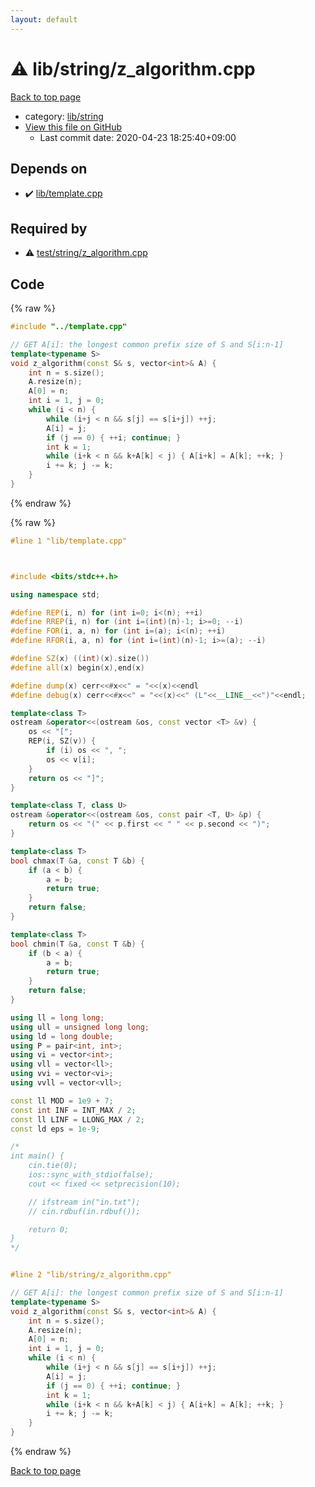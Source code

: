 ```yaml
---
layout: default
---
```


<!-- mathjax config similar to math.stackexchange -->
<script type="text/javascript" async
  src="https://cdnjs.cloudflare.com/ajax/libs/mathjax/2.7.5/MathJax.js?config=TeX-MML-AM_CHTML">
</script>
<script type="text/x-mathjax-config">
  MathJax.Hub.Config({
    TeX: { equationNumbers: { autoNumber: "AMS" }},
    tex2jax: {
      inlineMath: [ ['$','$'] ],
      processEscapes: true
    },
    "HTML-CSS": { matchFontHeight: false },
    displayAlign: "left",
    displayIndent: "2em"
  });
</script>

<script type="text/javascript" src="https://cdnjs.cloudflare.com/ajax/libs/jquery/3.4.1/jquery.min.js"></script>
<script src="https://cdn.jsdelivr.net/npm/jquery-balloon-js@1.1.2/jquery.balloon.min.js" integrity="sha256-ZEYs9VrgAeNuPvs15E39OsyOJaIkXEEt10fzxJ20+2I=" crossorigin="anonymous"></script>
<script type="text/javascript" src="../../../assets/js/copy-button.js"></script>
<link rel="stylesheet" href="../../../assets/css/copy-button.css" />


# :warning: lib/string/z_algorithm.cpp

<a href="../../../index.html">Back to top page</a>

* category: <a href="../../../index.html#9a48db5fb6f746df590a3d4604f6478b">lib/string</a>
* <a href="{{ site.github.repository_url }}/blob/master/lib/string/z_algorithm.cpp">View this file on GitHub</a>
    - Last commit date: 2020-04-23 18:25:40+09:00




## Depends on

* :heavy_check_mark: <a href="../template.cpp.html">lib/template.cpp</a>


## Required by

* :warning: <a href="../../test/string/z_algorithm.cpp.html">test/string/z_algorithm.cpp</a>


## Code

<a id="unbundled"></a>
{% raw %}
```cpp
#include "../template.cpp"

// GET A[i]: the longest common prefix size of S and S[i:n-1]
template<typename S>
void z_algorithm(const S& s, vector<int>& A) {
    int n = s.size();
    A.resize(n);
    A[0] = n;
    int i = 1, j = 0;
    while (i < n) {
        while (i+j < n && s[j] == s[i+j]) ++j;
        A[i] = j;
        if (j == 0) { ++i; continue; }
        int k = 1;
        while (i+k < n && k+A[k] < j) { A[i+k] = A[k]; ++k; }
        i += k; j -= k;
    }
}

```
{% endraw %}

<a id="bundled"></a>
{% raw %}
```cpp
#line 1 "lib/template.cpp"



#include <bits/stdc++.h>

using namespace std;

#define REP(i, n) for (int i=0; i<(n); ++i)
#define RREP(i, n) for (int i=(int)(n)-1; i>=0; --i)
#define FOR(i, a, n) for (int i=(a); i<(n); ++i)
#define RFOR(i, a, n) for (int i=(int)(n)-1; i>=(a); --i)

#define SZ(x) ((int)(x).size())
#define all(x) begin(x),end(x)

#define dump(x) cerr<<#x<<" = "<<(x)<<endl
#define debug(x) cerr<<#x<<" = "<<(x)<<" (L"<<__LINE__<<")"<<endl;

template<class T>
ostream &operator<<(ostream &os, const vector <T> &v) {
    os << "[";
    REP(i, SZ(v)) {
        if (i) os << ", ";
        os << v[i];
    }
    return os << "]";
}

template<class T, class U>
ostream &operator<<(ostream &os, const pair <T, U> &p) {
    return os << "(" << p.first << " " << p.second << ")";
}

template<class T>
bool chmax(T &a, const T &b) {
    if (a < b) {
        a = b;
        return true;
    }
    return false;
}

template<class T>
bool chmin(T &a, const T &b) {
    if (b < a) {
        a = b;
        return true;
    }
    return false;
}

using ll = long long;
using ull = unsigned long long;
using ld = long double;
using P = pair<int, int>;
using vi = vector<int>;
using vll = vector<ll>;
using vvi = vector<vi>;
using vvll = vector<vll>;

const ll MOD = 1e9 + 7;
const int INF = INT_MAX / 2;
const ll LINF = LLONG_MAX / 2;
const ld eps = 1e-9;

/*
int main() {
    cin.tie(0);
    ios::sync_with_stdio(false);
    cout << fixed << setprecision(10);

    // ifstream in("in.txt");
    // cin.rdbuf(in.rdbuf());

    return 0;
}
*/


#line 2 "lib/string/z_algorithm.cpp"

// GET A[i]: the longest common prefix size of S and S[i:n-1]
template<typename S>
void z_algorithm(const S& s, vector<int>& A) {
    int n = s.size();
    A.resize(n);
    A[0] = n;
    int i = 1, j = 0;
    while (i < n) {
        while (i+j < n && s[j] == s[i+j]) ++j;
        A[i] = j;
        if (j == 0) { ++i; continue; }
        int k = 1;
        while (i+k < n && k+A[k] < j) { A[i+k] = A[k]; ++k; }
        i += k; j -= k;
    }
}

```
{% endraw %}

<a href="../../../index.html">Back to top page</a>

